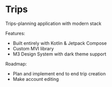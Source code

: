 # Trips
Trips-planning application with modern stack

Features:
- Built entirely with Kotlin & Jetpack Compose
- Custom MVI library
- M3 Design System with dark theme support

Roadmap:
- Plan and implement end to end trip creation
- Make account editing
